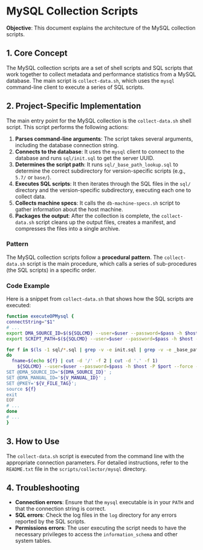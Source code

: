 # MySQL Collection Scripts

**Objective**: This document explains the architecture of the MySQL collection scripts.

## 1. Core Concept

The MySQL collection scripts are a set of shell scripts and SQL scripts that work together to collect metadata and performance statistics from a MySQL database. The main script is `collect-data.sh`, which uses the `mysql` command-line client to execute a series of SQL scripts.

## 2. Project-Specific Implementation

The main entry point for the MySQL collection is the `collect-data.sh` shell script. This script performs the following actions:

1.  **Parses command-line arguments**: The script takes several arguments, including the database connection string.
2.  **Connects to the database**: It uses the `mysql` client to connect to the database and runs `sql/init.sql` to get the server UUID.
3.  **Determines the script path**: It runs `sql/_base_path_lookup.sql` to determine the correct subdirectory for version-specific scripts (e.g., `5.7/` or `base/`).
4.  **Executes SQL scripts**: It then iterates through the SQL files in the `sql/` directory and the version-specific subdirectory, executing each one to collect data.
5.  **Collects machine specs**: It calls the `db-machine-specs.sh` script to gather information about the host machine.
6.  **Packages the output**: After the collection is complete, the `collect-data.sh` script cleans up the output files, creates a manifest, and compresses the files into a single archive.

### Pattern

The MySQL collection scripts follow a **procedural pattern**. The `collect-data.sh` script is the main procedure, which calls a series of sub-procedures (the SQL scripts) in a specific order.

### Code Example

Here is a snippet from `collect-data.sh` that shows how the SQL scripts are executed:

```bash
function executeOPMysql {
connectString="$1"
# ...
export DMA_SOURCE_ID=$(${SQLCMD} --user=$user --password=$pass -h $host -P $port --force --silent --skip-column-names $db 2>>${OUTPUT_DIR}/opdb__stderr_${V_FILE_TAG}.log < sql/init.sql | tr -d '\r')
export SCRIPT_PATH=$(${SQLCMD} --user=$user --password=$pass -h $host -P $port --force --silent --skip-column-names $db 2>>${OUTPUT_DIR}/opdb__stderr_${V_FILE_TAG}.log < sql/_base_path_lookup.sql | tr -d '\r')

for f in $(ls -1 sql/*.sql | grep -v -e init.sql | grep -v -e _base_path_lookup.sql)
do
  fname=$(echo ${f} | cut -d '/' -f 2 | cut -d '.' -f 1)
    ${SQLCMD} --user=$user --password=$pass -h $host -P $port --force --table  ${db} >${OUTPUT_DIR}/opdb__mysql_${fname}__${V_TAG} 2>>${OUTPUT_DIR}/opdb__stderr_${V_FILE_TAG}.log  <<EOF
SET @DMA_SOURCE_ID='${DMA_SOURCE_ID}' ;
SET @DMA_MANUAL_ID='${V_MANUAL_ID}' ;
SET @PKEY='${V_FILE_TAG}';
source ${f}
exit
EOF
# ...
done
# ...
}
```

## 3. How to Use

The `collect-data.sh` script is executed from the command line with the appropriate connection parameters. For detailed instructions, refer to the `README.txt` file in the `scripts/collector/mysql` directory.

## 4. Troubleshooting

-   **Connection errors**: Ensure that the `mysql` executable is in your `PATH` and that the connection string is correct.
-   **SQL errors**: Check the log files in the `log` directory for any errors reported by the SQL scripts.
-   **Permissions errors**: The user executing the script needs to have the necessary privileges to access the `information_schema` and other system tables.
